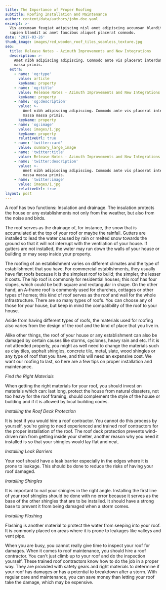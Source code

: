 ```yaml
---
title: The Importance of Proper Roofing
subtitle: Roofing Installation and Maintenance
author: content/data/authors/john-doe.yaml
excerpt: >-
  Vis accumsan feugiat adipiscing nisl amet adipiscing accumsan blandit accumsan
  sapien blandit ac amet faucibus aliquet placerat commodo.
date: '2017-03-26'
thumb_image: images/red_wooden_roof_tiles_seamless_texture.jpg
seo:
  title: Release Notes - Azimuth Improvements and New Integrations
  description: >-
    Amet nibh adipiscing adipiscing. Commodo ante vis placerat interdum massa
    massa primis.
  extra:
    - name: 'og:type'
      value: article
      keyName: property
    - name: 'og:title'
      value: Release Notes - Azimuth Improvements and New Integrations
      keyName: property
    - name: 'og:description'
      value: >-
        Amet nibh adipiscing adipiscing. Commodo ante vis placerat interdum
        massa massa primis.
      keyName: property
    - name: 'og:image'
      value: images/1.jpg
      keyName: property
      relativeUrl: true
    - name: 'twitter:card'
      value: summary_large_image
    - name: 'twitter:title'
      value: Release Notes - Azimuth Improvements and New Integrations
    - name: 'twitter:description'
      value: >-
        Amet nibh adipiscing adipiscing. Commodo ante vis placerat interdum
        massa massa primis.
    - name: 'twitter:image'
      value: images/1.jpg
      relativeUrl: true
layout: post
---
```

A roof has two functions: Insulation and drainage. The insulation protects the house or any establishments not only from the weather, but also from the noise and birds.

The roof serves as the drainage of, for instance, the snow that is accumulated at the top of your roof or maybe the rainfall. Gutters are installed to lead the water caused by rain or melted snow towards the ground so that it will not interrupt with the ventilation of your house. If gutters are not installed, the water may run down the walls of your house or building or may seep inside your property.

The roofing of an establishment varies on different climates and the type of establishment that you have. For commercial establishments, they usually have flat roofs because it is the simplest roof to build; the simpler, the lesser it costs. The hip roof is commonly for residential houses; this roof has four slopes, which could be both square and rectangular in shape. On the other hand, an A-frame roof is commonly used for churches, cottages or other types of homes; this kind of roof serves as the roof and wall for the whole infrastructure. There are so many types of roofs. You can choose any of those for your house, but keep in mind the compatibility of the roof to your house.

Aside from having different types of roofs, the materials used for roofing also varies from the design of the roof and the kind of place that you live in.

Alike other things, the roof of your house or any establishment can also be damaged by certain causes like storms, cyclones, heavy rain and etc. If it is not attended properly, you might as well need to change the materials such as clay tiles, asphalt shingles, concrete tile, metal, slate, wood shingles or any type of roof that you have, and this will need an expensive cost. We want our roofing to last, so here are a few tips on proper installation and maintenance.

*Find the Right Materials*

When getting the right materials for your roof, you should invest on materials which can: last long, protect the house from natural disasters, not too heavy for the roof framing, should complement the style of the house or building and if it is allowed by local building codes.

*Installing the Roof Deck Protection*

It is best if you would hire a roof contractor. You cannot do this process by yourself, you're going to need experienced and trained roof contractors for the proper installation of the roof. The roof deck protection prevents wind-driven rain from getting inside your shelter, another reason why you need it installed is so that your shingles would lay flat and neat.

*Installing Leak Barriers*

Your roof should have a leak barrier especially in the edges where it is prone to leakage. This should be done to reduce the risks of having your roof damaged.

*Installing Shingles*

It is important to nail your shingles in the right angle. Installing the first line of your roof shingles should be done with no error because it serves as the base of the other shingles that are to be installed. It should have a strong base to prevent it from being damaged when a storm comes.

*Installing Flashing*

Flashing is another material to protect the water from seeping into your roof. It is commonly placed on areas where it is prone to leakages like valleys and vent pipe.

When you are busy, you cannot really give time to inspect your roof for damages. When it comes to roof maintenance, you should hire a roof contractor. You can't just climb up to your roof and do the inspection yourself. These trained roof contractors know how to do the job in a proper way. They are provided with safety gears and right materials to determine if your roof has damages or has a potential to breakdown after a storm. With regular care and maintenance, you can save money than letting your roof take the damage, which may be expensive.
